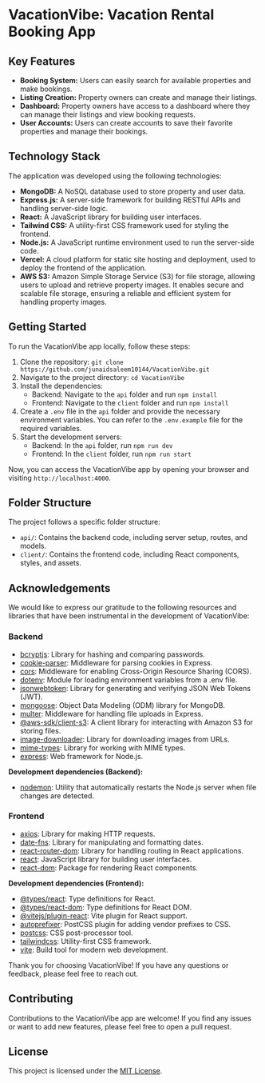 # VacationVibe: Vacation Rental Booking App

## Key Features

- **Booking System:** Users can easily search for available properties and make bookings.
- **Listing Creation:** Property owners can create and manage their listings.
- **Dashboard:** Property owners have access to a dashboard where they can manage their listings and view booking requests.
- **User Accounts:** Users can create accounts to save their favorite properties and manage their bookings.

## Technology Stack

The application was developed using the following technologies:

- **MongoDB:** A NoSQL database used to store property and user data.
- **Express.js:** A server-side framework for building RESTful APIs and handling server-side logic.
- **React:** A JavaScript library for building user interfaces.
- **Tailwind CSS:** A utility-first CSS framework used for styling the frontend.
- **Node.js:** A JavaScript runtime environment used to run the server-side code.
- **Vercel:** A cloud platform for static site hosting and deployment, used to deploy the frontend of the application.
- **AWS S3:** Amazon Simple Storage Service (S3) for file storage, allowing users to upload and retrieve property images. It enables secure and scalable file storage, ensuring a reliable and efficient system for handling property images.

## Getting Started

To run the VacationVibe app locally, follow these steps:

1. Clone the repository: `git clone https://github.com/junaidsaleem10144/VacationVibe.git`
2. Navigate to the project directory: `cd VacationVibe`
3. Install the dependencies:
   - Backend: Navigate to the `api` folder and run `npm install`
   - Frontend: Navigate to the `client` folder and run `npm install`
4. Create a `.env` file in the `api` folder and provide the necessary environment variables. You can refer to the `.env.example` file for the required variables.
5. Start the development servers:
   - Backend: In the `api` folder, run `npm run dev`
   - Frontend: In the `client` folder, run `npm run start`

Now, you can access the VacationVibe app by opening your browser and visiting `http://localhost:4000`.

## Folder Structure

The project follows a specific folder structure:

- `api/`: Contains the backend code, including server setup, routes, and models.
- `client/`: Contains the frontend code, including React components, styles, and assets.

## Acknowledgements

We would like to express our gratitude to the following resources and libraries that have been instrumental in the development of VacationVibe:

### Backend

- [bcryptjs](https://www.npmjs.com/package/bcryptjs): Library for hashing and comparing passwords.
- [cookie-parser](https://www.npmjs.com/package/cookie-parser): Middleware for parsing cookies in Express.
- [cors](https://www.npmjs.com/package/cors): Middleware for enabling Cross-Origin Resource Sharing (CORS).
- [dotenv](https://www.npmjs.com/package/dotenv): Module for loading environment variables from a .env file.
- [jsonwebtoken](https://www.npmjs.com/package/jsonwebtoken): Library for generating and verifying JSON Web Tokens (JWT).
- [mongoose](https://mongoosejs.com/): Object Data Modeling (ODM) library for MongoDB.
- [multer](https://www.npmjs.com/package/multer): Middleware for handling file uploads in Express.
- [@aws-sdk/client-s3](https://aws.amazon.com/sdk-for-javascript/): A client library for interacting with Amazon S3 for storing files.
- [image-downloader](https://www.npmjs.com/package/image-downloader): Library for downloading images from URLs.
- [mime-types](https://www.npmjs.com/package/mime-types): Library for working with MIME types.
- [express](https://expressjs.com/): Web framework for Node.js.

**Development dependencies (Backend):**

- [nodemon](https://nodemon.io/): Utility that automatically restarts the Node.js server when file changes are detected.

### Frontend

- [axios](https://axios-http.com/): Library for making HTTP requests.
- [date-fns](https://date-fns.org/): Library for manipulating and formatting dates.
- [react-router-dom](https://reactrouter.com/): Library for handling routing in React applications.
- [react](https://reactjs.org/): JavaScript library for building user interfaces.
- [react-dom](https://reactjs.org/docs/react-dom.html): Package for rendering React components.

**Development dependencies (Frontend):**

- [@types/react](https://www.npmjs.com/package/@types/react): Type definitions for React.
- [@types/react-dom](https://www.npmjs.com/package/@types/react-dom): Type definitions for React DOM.
- [@vitejs/plugin-react](https://www.npmjs.com/package/@vitejs/plugin-react): Vite plugin for React support.
- [autoprefixer](https://www.npmjs.com/package/autoprefixer): PostCSS plugin for adding vendor prefixes to CSS.
- [postcss](https://www.npmjs.com/package/postcss): CSS post-processor tool.
- [tailwindcss](https://tailwindcss.com/): Utility-first CSS framework.
- [vite](https://vitejs.dev/): Build tool for modern web development.

Thank you for choosing VacationVibe! If you have any questions or feedback, please feel free to reach out.

## Contributing

Contributions to the VacationVibe app are welcome! If you find any issues or want to add new features, please feel free to open a pull request.

## License

This project is licensed under the [MIT License](LICENSE).

